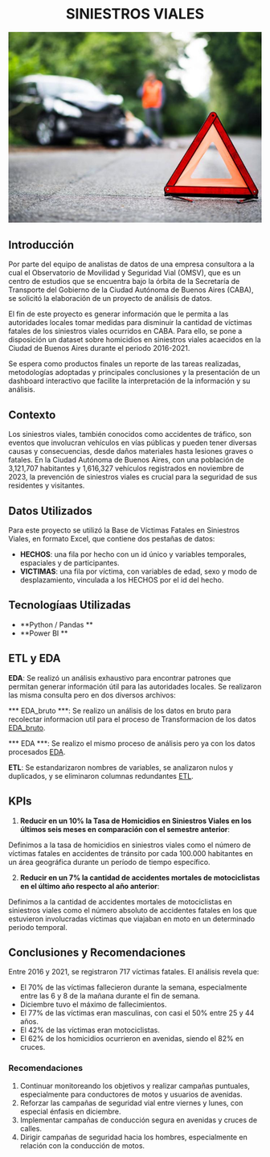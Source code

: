 # <h1 align=center> **SINIESTROS VIALES**  </h1>
<p align="center">

![siniestro](img\siniestro.jpeg)

## Introducción 
Por parte del equipo de analistas de datos de una empresa consultora a la cual el Observatorio de Movilidad y Seguridad Vial (OMSV), que es un centro de estudios que se encuentra bajo la órbita de la Secretaría de Transporte del Gobierno de la Ciudad Autónoma de Buenos Aires (CABA), se solicitó la elaboración de un proyecto de análisis de datos.

El fin de este proyecto es generar información que le permita a las autoridades locales tomar medidas para disminuir la cantidad de víctimas fatales de los siniestros viales ocurridos en CABA. Para ello, se pone a disposición un dataset sobre homicidios en siniestros viales acaecidos en la Ciudad de Buenos Aires durante el periodo 2016-2021.

Se espera como productos finales un reporte de las tareas realizadas, metodologías adoptadas y principales conclusiones y la presentación de un dashboard interactivo que facilite la interpretación de la información y su análisis.


## Contexto

Los siniestros viales, también conocidos como accidentes de tráfico, son eventos que involucran vehículos en vías públicas y pueden tener diversas causas y consecuencias, desde daños materiales hasta lesiones graves o fatales. En la Ciudad Autónoma de Buenos Aires, con una población de 3,121,707 habitantes y 1,616,327 vehículos registrados en noviembre de 2023, la prevención de siniestros viales es crucial para la seguridad de sus residentes y visitantes.


## Datos Utilizados

Para este proyecto se utilizó la Base de Víctimas Fatales en Siniestros Viales, en formato Excel, que contiene dos pestañas de datos:

- **HECHOS**: una fila por hecho con un id único y variables temporales, espaciales y de participantes.
- **VICTIMAS**: una fila por víctima, con variables de edad, sexo y modo de desplazamiento, vinculada a los HECHOS por el id del hecho.


## Tecnologíaas Utilizadas

- **Python / Pandas **
- **Power BI **


## ETL y EDA

 **EDA**: Se realizó un análisis exhaustivo para encontrar patrones que permitan generar información útil para las autoridades locales. Se realizaron las misma consulta pero en dos diversos archivos:

 *** EDA_bruto ***: Se realizo un análisis de los datos en bruto para recolectar informacion util para el proceso de Transformacion de los datos [EDA_bruto](EDA_bruto).

 *** EDA ***: Se realizo el mismo proceso de análisis pero ya con los datos procesados [EDA](EDA).

 **ETL**: Se estandarizaron nombres de variables, se analizaron nulos y duplicados, y se eliminaron columnas redundantes [ETL](ETL).


## KPIs

1. **Reducir en un 10% la Tasa de Homicidios en Siniestros Viales en los últimos seis meses en comparación con el semestre anterior**:

Definimos a la tasa de homicidios en siniestros viales como el número de víctimas fatales en accidentes de tránsito por cada 100.000 habitantes en un área geográfica durante un período de tiempo específico.

2. **Reducir en un 7% la cantidad de accidentes mortales de motociclistas en el último año respecto al año anterior**:

Definimos a la cantidad de accidentes mortales de motociclistas en siniestros viales como el número absoluto de accidentes fatales en los que estuvieron involucradas víctimas que viajaban en moto en un determinado periodo temporal.


## Conclusiones y Recomendaciones

Entre 2016 y 2021, se registraron 717 víctimas fatales. El análisis revela que:
- El 70% de las víctimas fallecieron durante la semana, especialmente entre las 6 y 8 de la mañana durante el fin de semana.
- Diciembre tuvo el máximo de fallecimientos.
- El 77% de las víctimas eran masculinas, con casi el 50% entre 25 y 44 años.
- El 42% de las víctimas eran motociclistas.
- El 62% de los homicidios ocurrieron en avenidas, siendo el 82% en cruces.


### Recomendaciones

1. Continuar monitoreando los objetivos y realizar campañas puntuales, especialmente para conductores de motos y usuarios de avenidas.
2. Reforzar las campañas de seguridad vial entre viernes y lunes, con especial énfasis en diciembre.
3. Implementar campañas de conducción segura en avenidas y cruces de calles.
4. Dirigir campañas de seguridad hacia los hombres, especialmente en relación con la conducción de motos.
